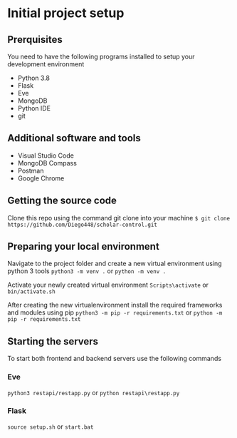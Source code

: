 # Initial project setup
## Prerquisites
You need to have the following programs installed to setup your development environment
* Python 3.8
* Flask
* Eve
* MongoDB
* Python IDE
* git

## Additional software and tools
* Visual Studio Code
* MongoDB Compass
* Postman
* Google Chrome

## Getting the source code
Clone this repo using the command git clone into your machine
`$ git clone https://github.com/Diego448/scholar-control.git`

## Preparing your local environment
Navigate to the project folder and create a new virtual environment using python 3 tools
`python3 -m venv .`
or
`python -m venv .`

Activate your newly created virtual environment
`Scripts\activate` or `bin/activate.sh`

After creating the new virtualenvironment install the required frameworks and modules using pip
`python3 -m pip -r requirements.txt`
or
`python -m pip -r requirements.txt`

## Starting the servers
To start both frontend and backend servers use the following commands
### Eve
`python3 restapi/restapp.py`
or 
`python restapi\restapp.py`

### Flask
`source setup.sh`
or
`start.bat`